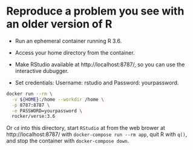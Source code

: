# Reproduce a problem you see with an older version of R

* Run an ephemeral container running R 3.6.

* Access your home directory from the container.

* Make RStudio available at http://localhost:8787/, so you can
  use the interactive dubugger.

* Set credentials: Username: rstudio and Password: yourpassword.

```bash
docker run --rm \
  -v ${HOME}:/home --workdir /home \
  -p 8787:8787 \
  -e PASSWORD=yourpassword \
  rocker/verse:3.6 
```

Or `cd` into this directory, start `RStudio` at from the web brower
at http://localhost:8787/ with `docker-compose run --rm app`,
quit R with `q()`, and stop the container with `docker-compose down`.
